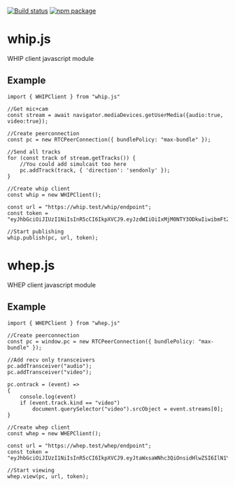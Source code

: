 [![Build status](https://github.com/medooze/whip-whep-js/workflows/build/badge.svg)](https://github.com/medooze/whip-whep-js/actions?query=workflow%3Abuild) [![npm package](https://img.shields.io/npm/v/whip-whep.svg?label=npm:whip-whep)](https://www.npmjs.com/package/whip-whep)

# whip.js
WHIP client javascript module

## Example

```
import { WHIPClient } from "whip.js"

//Get mic+cam
const stream = await navigator.mediaDevices.getUserMedia({audio:true, video:true});

//Create peerconnection
const pc = new RTCPeerConnection({ bundlePolicy: "max-bundle" });

//Send all tracks
for (const track of stream.getTracks()) {
	//You could add simulcast too here
	pc.addTrack(track, { 'direction': 'sendonly' });
}

//Create whip client
const whip = new WHIPClient();

const url = "https://whip.test/whip/endpoint";
const token = "eyJhbGciOiJIUzI1NiIsInR5cCI6IkpXVCJ9.eyJzdWIiOiIxMjM0NTY3ODkwIiwibmFtZSI6IndoaXAgdGVzdCIsImlhdCI6MTUxNjIzOTAyMn0.jpM01xu_vnSXioxQ3I7Z45bRh5eWRBEY2WJPZ6FerR8";

//Start publishing
whip.publish(pc, url, token);

```

# whep.js
WHEP client javascript module

## Example

```
import { WHEPClient } from "whep.js"

//Create peerconnection
const pc = window.pc = new RTCPeerConnection({ bundlePolicy: "max-bundle" });

//Add recv only transceivers
pc.addTransceiver("audio");
pc.addTransceiver("video");

pc.ontrack = (event) =>
{
	console.log(event)
	if (event.track.kind == "video")
		document.querySelector("video").srcObject = event.streams[0];
}

//Create whep client
const whep = new WHEPClient();

const url = "https://whep.test/whep/endpoint";
const token = "eyJhbGciOiJIUzI1NiIsInR5cCI6IkpXVCJ9.eyJtaWxsaWNhc3QiOnsidHlwZSI6IlN1YnNjcmliZSIsInNlcnZlcklkIjoidmlld2VyMSIsInN0cmVhbUFjY291bnRJZCI6InRlc3QiLCJzdHJlYW1OYW1lIjoidGVzdCJ9LCJpYXQiOjE2NzY2NDkxOTd9.ZE8Ftz9qiS04zTKBqP1MHZTOh8dvI73FBraleQM9h1A"

//Start viewing
whep.view(pc, url, token);

```
